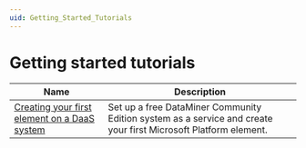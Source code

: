 ```yaml
---
uid: Getting_Started_Tutorials
---
```


# Getting started tutorials

| Name | Description |
|--|--|
| [Creating your first element on a DaaS system](xref:Creating_your_first_element_on_a_DaaS_system) | Set up a free DataMiner Community Edition system as a service and create your first Microsoft Platform element. |
